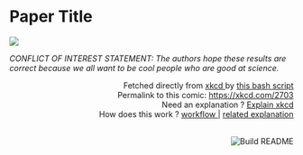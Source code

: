 # <b>Paper Title</b>

[![](https://imgs.xkcd.com/comics/paper_title.png)](https://xkcd.com/2703)

<i>CONFLICT OF INTEREST STATEMENT: The authors hope these results are correct because we all want to be cool people who are good at science.</i>

<div align="right">
  Fetched directly from
  <a href="https://xkcd.com">
    xkcd
  </a>
  by
  <a href="https://github.com/Vanille-N/Vanille-N/blob/master/fetch">
    this bash script
  </a>
</div>
<div align="right">
  Permalink to this comic:
  <a href="https://xkcd.com/2703">
    https://xkcd.com/2703
  </a>
</div>
<div align="right">
  Need an explanation ?
  <a href="https://www.explainxkcd.com/wiki/index.php/2703">
    Explain xkcd
  </a>
</div>
<div align="right">
  How does this work ?
  <a href="https://github.com/Vanille-N/Vanille-N/blob/master/.github/workflows/build.yml">
    workflow
  </a>
  |
  <a href="https://simonwillison.net/2020/Jul/10/self-updating-profile-readme/">
    related explanation
  </a>
</div><br>

<a href="https://github.com/Vanille-N/Vanille-N/actions"><img src="https://github.com/Vanille-N/Vanille-N/workflows/Build%20README/badge.svg" align="right" alt="Build README"></a>

